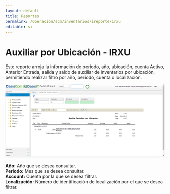 ```yaml
---
layout: default
title: Reportes
permalink: /Operacion/scm/inventarios/ireporte/irxu
editable: si
---
```


# Auxiliar por Ubicación - IRXU

Este reporte arroja la información de periodo, año, ubicación, cuenta Activo, Anterior Entrada, salida y saldo de auxiliar de inventarios por ubicación, permitiendo realizar filtro por año, periodo, cuenta o localización.  

![](irxu1.png)

**Año:** Año que se desea consultar.  
**Periodo:** Mes que se desea consultar.  
**Account:** Cuenta por la que se desea filtrar.  
**Localización:** Número de identificación de localización por el que se desea filtrar.  



